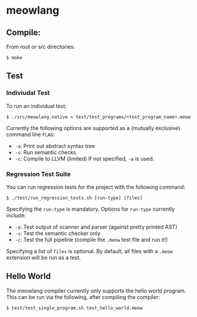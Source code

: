 # meowlang

## Compile:

From root or src directories:
```
$ make
```

## Test

### Indiviudal Test

To run an individual test:
```
$ ./src/meowlang.native < test/test_programs/<test_program_name>.meow
```
Currently the following options are supported as a (mutually exclusive) command line `FLAG`:
* `-a`: Print out abstract syntax tree
* `-s`: Run semantic checks
* `-c`: Compile to LLVM (limited)
If not specified, `-a` is used.

### Regression Test Suite 

You can run regression tests for the project with the following command:
```
$ ./test/run_regression_tests.sh [run-type] [files]
```
Specifying the `run-type` is mandatory. Options for `run-type` currently include:
* `-a`: Test output of scanner and parser (against pretty printed AST)
* `-s`: Test the semantic checker only
* `-c`: Test the full pipeline (compile the `.meow` test file and run it!)

Specifying a list of `files` is optional. By default, all files with a `.meow` extension
will be run as a test.

## Hello World

The meowlang compiler currently only supports the hello world program. This can
be run via the following, after compiling the compiler:
```
$ test/test_single_program.sh test_hello_world.meow
```
